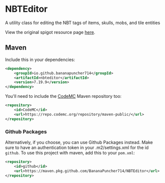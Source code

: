 # NBTEditor
A utility class for editing the NBT tags of items, skulls, mobs, and tile entities

View the original spigot resource page [here](https://www.spigotmc.org/threads/269621/).

## Maven
Include this in your dependencies:
```xml
<dependency>
    <groupId>io.github.bananapuncher714</groupId>
    <artifactId>nbteditor</artifactId>
    <version>7.19.9</version>
</dependency>
```

You'll need to include the [CodeMC](https://ci.codemc.io/) Maven repository too:
```xml
<repository>
    <id>CodeMC</id>
    <url>https://repo.codemc.org/repository/maven-public/</url>
</repository>
```

### Github Packages
Alternatively, if you choose, you can use Github Packages instead. Make sure to have an authentication token in your .m2/settings.xml for the id `github`. To use this project with maven, add this to your `pom.xml`:
```xml
<repository>
    <id>github</id>
    <url>https://maven.pkg.github.com/BananaPuncher714/NBTEditor</url>
</repository>
```
